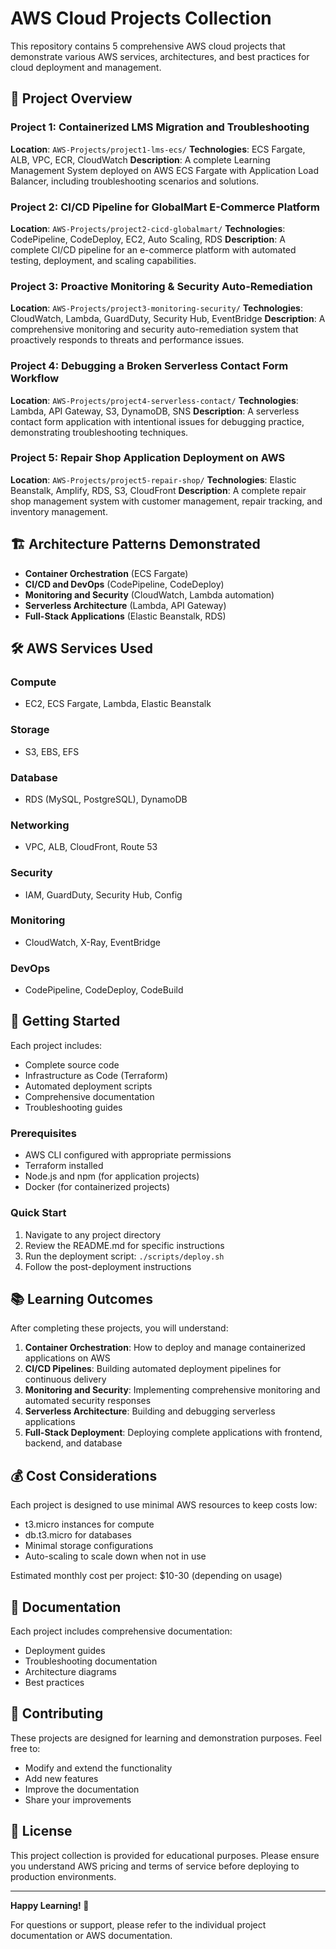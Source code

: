 # AWS Cloud Projects Collection

This repository contains 5 comprehensive AWS cloud projects that demonstrate various AWS services, architectures, and best practices for cloud deployment and management.

## 🚀 Project Overview

### Project 1: Containerized LMS Migration and Troubleshooting
**Location**: `AWS-Projects/project1-lms-ecs/`
**Technologies**: ECS Fargate, ALB, VPC, ECR, CloudWatch
**Description**: A complete Learning Management System deployed on AWS ECS Fargate with Application Load Balancer, including troubleshooting scenarios and solutions.

### Project 2: CI/CD Pipeline for GlobalMart E-Commerce Platform
**Location**: `AWS-Projects/project2-cicd-globalmart/`
**Technologies**: CodePipeline, CodeDeploy, EC2, Auto Scaling, RDS
**Description**: A complete CI/CD pipeline for an e-commerce platform with automated testing, deployment, and scaling capabilities.

### Project 3: Proactive Monitoring & Security Auto-Remediation
**Location**: `AWS-Projects/project3-monitoring-security/`
**Technologies**: CloudWatch, Lambda, GuardDuty, Security Hub, EventBridge
**Description**: A comprehensive monitoring and security auto-remediation system that proactively responds to threats and performance issues.

### Project 4: Debugging a Broken Serverless Contact Form Workflow
**Location**: `AWS-Projects/project4-serverless-contact/`
**Technologies**: Lambda, API Gateway, S3, DynamoDB, SNS
**Description**: A serverless contact form application with intentional issues for debugging practice, demonstrating troubleshooting techniques.

### Project 5: Repair Shop Application Deployment on AWS
**Location**: `AWS-Projects/project5-repair-shop/`
**Technologies**: Elastic Beanstalk, Amplify, RDS, S3, CloudFront
**Description**: A complete repair shop management system with customer management, repair tracking, and inventory management.

## 🏗️ Architecture Patterns Demonstrated

- **Container Orchestration** (ECS Fargate)
- **CI/CD and DevOps** (CodePipeline, CodeDeploy)
- **Monitoring and Security** (CloudWatch, Lambda automation)
- **Serverless Architecture** (Lambda, API Gateway)
- **Full-Stack Applications** (Elastic Beanstalk, RDS)

## 🛠️ AWS Services Used

### Compute
- EC2, ECS Fargate, Lambda, Elastic Beanstalk

### Storage
- S3, EBS, EFS

### Database
- RDS (MySQL, PostgreSQL), DynamoDB

### Networking
- VPC, ALB, CloudFront, Route 53

### Security
- IAM, GuardDuty, Security Hub, Config

### Monitoring
- CloudWatch, X-Ray, EventBridge

### DevOps
- CodePipeline, CodeDeploy, CodeBuild

## 🚀 Getting Started

Each project includes:
- Complete source code
- Infrastructure as Code (Terraform)
- Automated deployment scripts
- Comprehensive documentation
- Troubleshooting guides

### Prerequisites
- AWS CLI configured with appropriate permissions
- Terraform installed
- Node.js and npm (for application projects)
- Docker (for containerized projects)

### Quick Start
1. Navigate to any project directory
2. Review the README.md for specific instructions
3. Run the deployment script: `./scripts/deploy.sh`
4. Follow the post-deployment instructions

## 📚 Learning Outcomes

After completing these projects, you will understand:

1. **Container Orchestration**: How to deploy and manage containerized applications on AWS
2. **CI/CD Pipelines**: Building automated deployment pipelines for continuous delivery
3. **Monitoring and Security**: Implementing comprehensive monitoring and automated security responses
4. **Serverless Architecture**: Building and debugging serverless applications
5. **Full-Stack Deployment**: Deploying complete applications with frontend, backend, and database

## 💰 Cost Considerations

Each project is designed to use minimal AWS resources to keep costs low:
- t3.micro instances for compute
- db.t3.micro for databases
- Minimal storage configurations
- Auto-scaling to scale down when not in use

Estimated monthly cost per project: $10-30 (depending on usage)

## 📖 Documentation

Each project includes comprehensive documentation:
- Deployment guides
- Troubleshooting documentation
- Architecture diagrams
- Best practices

## 🤝 Contributing

These projects are designed for learning and demonstration purposes. Feel free to:
- Modify and extend the functionality
- Add new features
- Improve the documentation
- Share your improvements

## 📄 License

This project collection is provided for educational purposes. Please ensure you understand AWS pricing and terms of service before deploying to production environments.

---

**Happy Learning! 🚀**

For questions or support, please refer to the individual project documentation or AWS documentation.